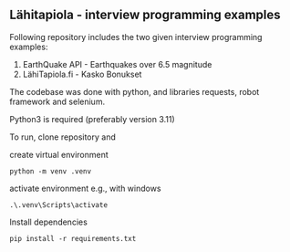 ## Lähitapiola - interview programming examples

Following repository includes the two given interview programming examples: 
1. EarthQuake API - Earthquakes over 6.5 magnitude 
2. LähiTapiola.fi - Kasko Bonukset

The codebase was done with python, and libraries requests, robot framework and selenium.

Python3 is required (preferably version 3.11)

To run, clone repository and

create virtual environment

```
python -m venv .venv
```

activate environment e.g., with windows

```
.\.venv\Scripts\activate
```

Install dependencies

```
pip install -r requirements.txt
```

